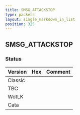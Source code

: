 ```yaml
---
title: SMSG_ATTACKSTOP
type: packets
layout: single_markdown_in_list
position: 325
---
```


## SMSG_ATTACKSTOP

### Status

Version | Hex | Comment
---------- | ---------- | ---------- 
Classic |  |  
TBC |  |  
WotLK |  |  
Cata |  |  
